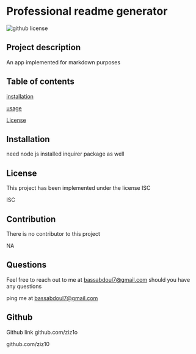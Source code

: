 # Professional readme generator
![github license](https://img.shields.io/badge/license-ISC)

## Project description 

An app implemented for markdown purposes

## Table of contents

[installation](#INSTALLATION)

[usage](#USAGE)

[License](#license)

## Installation
  
need node js installed inquirer package as well

## License

This project has been implemented under the license ISC

ISC
  
## Contribution

There is no contributor to this project

NA

## Questions

Feel free to reach out to me at bassabdoul7@gmail.com should you have any questions

ping me at bassabdoul7@gmail.com
  
## Github

Github link github.com/ziz1o

github.com/ziz10
  
